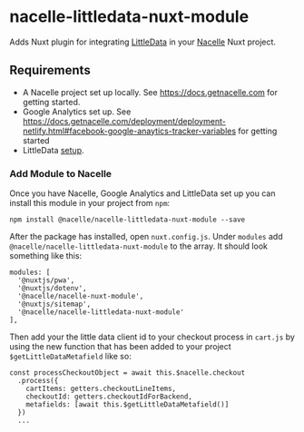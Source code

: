 # nacelle-littledata-nuxt-module

Adds Nuxt plugin for integrating [LittleData](https://www.littledata.io/) in your [Nacelle](https://getnacelle.com/) Nuxt project.

## Requirements

- A Nacelle project set up locally. See https://docs.getnacelle.com for getting started.
- Google Analytics set up. See https://docs.getnacelle.com/deployment/deployment-netlify.html#facebook-google-anaytics-tracker-variables for getting started
- LittleData [setup](https://headlessdemo.littledata.io/).

### Add Module to Nacelle

Once you have Nacelle, Google Analytics and LittleData set up you can install this module in your project from `npm`:

```
npm install @nacelle/nacelle-littledata-nuxt-module --save
```

After the package has installed, open `nuxt.config.js`. Under `modules` add `@nacelle/nacelle-littledata-nuxt-module` to the array. It should look something like this:

```
modules: [
  '@nuxtjs/pwa',
  '@nuxtjs/dotenv',
  '@nacelle/nacelle-nuxt-module',
  '@nuxtjs/sitemap',
  '@nacelle/nacelle-littledata-nuxt-module'
],
```

Then add your the little data client id to your checkout process in `cart.js` by using the new function that has been added to your project `$getLittleDataMetafield` like so:

```
const processCheckoutObject = await this.$nacelle.checkout
  .process({
    cartItems: getters.checkoutLineItems,
    checkoutId: getters.checkoutIdForBackend,
    metafields: [await this.$getLittleDataMetafield()]
  })
  ...
```
